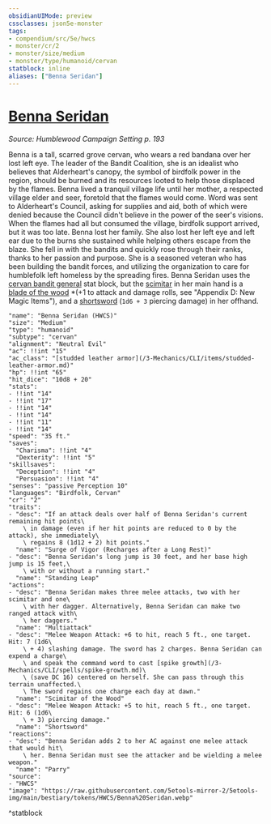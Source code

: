```yaml
---
obsidianUIMode: preview
cssclasses: json5e-monster
tags:
- compendium/src/5e/hwcs
- monster/cr/2
- monster/size/medium
- monster/type/humanoid/cervan
statblock: inline
aliases: ["Benna Seridan"]
---
```

# [Benna Seridan](3-Mechanics/CLI/bestiary/npc/benna-seridan-hwcs.md)
*Source: Humblewood Campaign Setting p. 193*  

Benna is a tall, scarred grove cervan, who wears a red bandana over her lost left eye. The leader of the Bandit Coalition, she is an idealist who believes that Alderheart's canopy, the symbol of birdfolk power in the region, should be burned and its resources looted to help those displaced by the flames. Benna lived a tranquil village life until her mother, a respected village elder and seer, foretold that the flames would come. Word was sent to Alderheart's Council, asking for supplies and aid, both of which were denied because the Council didn't believe in the power of the seer's visions. When the flames had all but consumed the village, birdfolk support arrived, but it was too late. Benna lost her family. She also lost her left eye and left ear due to the burns she sustained while helping others escape from the blaze. She fell in with the bandits and quickly rose through their ranks, thanks to her passion and purpose. She is a seasoned veteran who has been building the bandit forces, and utilizing the organization to care for humblefolk left homeless by the spreading fires. Benna Seridan uses the [cervan bandit general](/3-Mechanics/CLI/bestiary/humanoid/cervan-bandit-general-hwcs.md) stat block, but the [scimitar](/3-Mechanics/CLI/items/scimitar.md) in her main hand is a [blade of the wood](/3-Mechanics/CLI/items/blade-of-the-wood-hwcs.md) *(+1 to attack and damage rolls, see "Appendix D: New Magic Items"), and a [shortsword](/3-Mechanics/CLI/items/shortsword.md) (`1d6 + 3` piercing damage) in her offhand.

```statblock
"name": "Benna Seridan (HWCS)"
"size": "Medium"
"type": "humanoid"
"subtype": "cervan"
"alignment": "Neutral Evil"
"ac": !!int "15"
"ac_class": "[studded leather armor](/3-Mechanics/CLI/items/studded-leather-armor.md)"
"hp": !!int "65"
"hit_dice": "10d8 + 20"
"stats":
- !!int "14"
- !!int "17"
- !!int "14"
- !!int "14"
- !!int "11"
- !!int "14"
"speed": "35 ft."
"saves":
  "Charisma": !!int "4"
  "Dexterity": !!int "5"
"skillsaves":
  "Deception": !!int "4"
  "Persuasion": !!int "4"
"senses": "passive Perception 10"
"languages": "Birdfolk, Cervan"
"cr": "2"
"traits":
- "desc": "If an attack deals over half of Benna Seridan's current remaining hit points\
    \ in damage (even if her hit points are reduced to 0 by the attack), she immediately\
    \ regains 8 (1d12 + 2) hit points."
  "name": "Surge of Vigor (Recharges after a Long Rest)"
- "desc": "Benna Seridan's long jump is 30 feet, and her base high jump is 15 feet,\
    \ with or without a running start."
  "name": "Standing Leap"
"actions":
- "desc": "Benna Seridan makes three melee attacks, two with her scimitar and one\
    \ with her dagger. Alternatively, Benna Seridan can make two ranged attack with\
    \ her daggers."
  "name": "Multiattack"
- "desc": "Melee Weapon Attack: +6 to hit, reach 5 ft., one target. Hit: 7 (1d6\
    \ + 4) slashing damage. The sword has 2 charges. Benna Seridan can expend a charge\
    \ and speak the command word to cast [spike growth](/3-Mechanics/CLI/spells/spike-growth.md)\
    \ (save DC 16) centered on herself. She can pass through this terrain unaffected.\
    \ The sword regains one charge each day at dawn."
  "name": "Scimitar of the Wood"
- "desc": "Melee Weapon Attack: +5 to hit, reach 5 ft., one target. Hit: 6 (1d6\
    \ + 3) piercing damage."
  "name": "Shortsword"
"reactions":
- "desc": "Benna Seridan adds 2 to her AC against one melee attack that would hit\
    \ her. Benna Seridan must see the attacker and be wielding a melee weapon."
  "name": "Parry"
"source":
- "HWCS"
"image": "https://raw.githubusercontent.com/5etools-mirror-2/5etools-img/main/bestiary/tokens/HWCS/Benna%20Seridan.webp"
```
^statblock